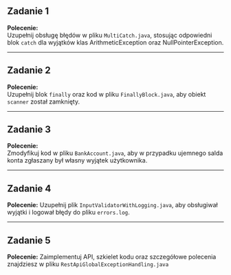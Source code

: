 ## Zadanie 1

**Polecenie:**  
Uzupełnij obsługę błędów w pliku `MultiCatch.java`, stosując odpowiedni blok `catch` dla wyjątków klas ArithmeticException oraz NullPointerException.

---

## Zadanie 2

**Polecenie:**  
Uzupełnij blok `finally` oraz kod w pliku `FinallyBlock.java`, aby obiekt `scanner` został zamknięty.

---

## Zadanie 3

**Polecenie:**  
Zmodyfikuj kod w pliku `BankAccount.java`, aby w przypadku ujemnego salda konta zgłaszany był własny wyjątek użytkownika.

---

## Zadanie 4

**Polecenie:** 
Uzupełnij plik `InputValidatorWithLogging.java`, aby obsługiwał wyjątki i logował błędy do pliku `errors.log`. 

---

## Zadanie 5

**Polecenie:**
Zaimplementuj API, szkielet kodu oraz szczegółowe polecenia znajdziesz w pliku `RestApiGlobalExceptionHandling.java`